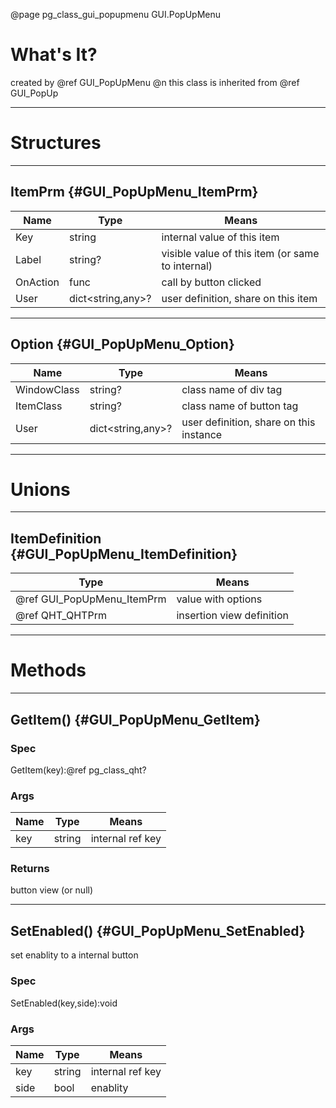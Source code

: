 ﻿@page pg_class_gui_popupmenu GUI.PopUpMenu

# What's It?

created by @ref GUI_PopUpMenu @n
this class is inherited from @ref GUI_PopUp  

-----
# Structures

-----
## ItemPrm {#GUI_PopUpMenu_ItemPrm}

| Name | Type | Means |
|------|------|-------|
| Key | string | internal value of this item |
| Label | string? | visible value of this item (or same to internal) |
| OnAction | func | call by button clicked |
| User | dict<string,any>? | user definition, share on this item |

-----
## Option {#GUI_PopUpMenu_Option}

| Name | Type | Means |
|------|------|-------|
| WindowClass | string? | class name of div tag |
| ItemClass | string? | class name of button tag |
| User | dict<string,any>? | user definition, share on this instance |

-----
# Unions

-----
## ItemDefinition {#GUI_PopUpMenu_ItemDefinition}

| Type | Means |
|------|-------|
| @ref GUI_PopUpMenu_ItemPrm | value with options |
| @ref QHT_QHTPrm | insertion view definition |

-----
# Methods

-----
## GetItem() {#GUI_PopUpMenu_GetItem}

### Spec

GetItem(key):@ref pg_class_qht?

### Args

| Name | Type | Means |
|------|------|-------|
| key | string | internal ref key |

### Returns

button view (or null)

-----
## SetEnabled() {#GUI_PopUpMenu_SetEnabled}

set enablity to a internal button  

### Spec

SetEnabled(key,side):void

### Args

| Name | Type | Means |
|------|------|-------|
| key | string | internal ref key |
| side | bool | enablity |
